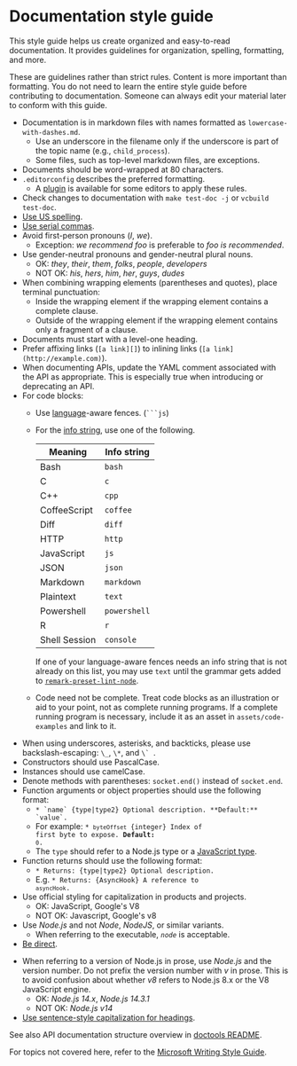 # Documentation style guide

This style guide helps us create organized and easy-to-read documentation. It
provides guidelines for organization, spelling, formatting, and more.

These are guidelines rather than strict rules. Content is more important than
formatting. You do not need to learn the entire style guide before contributing
to documentation. Someone can always edit your material later to conform with
this guide.

* Documentation is in markdown files with names formatted as
  `lowercase-with-dashes.md`.
  * Use an underscore in the filename only if the underscore is part of the
    topic name (e.g., `child_process`).
  * Some files, such as top-level markdown files, are exceptions.
* Documents should be word-wrapped at 80 characters.
* `.editorconfig` describes the preferred formatting.
  * A [plugin][] is available for some editors to apply these rules.
* Check changes to documentation with `make test-doc -j` or `vcbuild test-doc`.
* [Use US spelling][].
* [Use serial commas][].
* Avoid first-person pronouns (_I_, _we_).
  * Exception: _we recommend foo_ is preferable to _foo is recommended_.
* Use gender-neutral pronouns and gender-neutral plural nouns.
  * OK: _they_, _their_, _them_, _folks_, _people_, _developers_
  * NOT OK: _his_, _hers_, _him_, _her_, _guys_, _dudes_
* When combining wrapping elements (parentheses and quotes), place terminal
  punctuation:
  * Inside the wrapping element if the wrapping element contains a complete
    clause.
  * Outside of the wrapping element if the wrapping element contains only a
    fragment of a clause.
* Documents must start with a level-one heading.
* Prefer affixing links (`[a link][]`) to inlining links
  (`[a link](http://example.com)`).
* When documenting APIs, update the YAML comment associated with the API as
  appropriate. This is especially true when introducing or deprecating an API.
* For code blocks:
  * Use [language][]-aware fences. (<code>```js</code>)
  * For the [info string][], use one of the following.

    | Meaning       | Info string  |
    | ------------- | -------------|
    | Bash          | `bash`       |
    | C             | `c`          |
    | C++           | `cpp`        |
    | CoffeeScript  | `coffee`     |
    | Diff          | `diff`       |
    | HTTP          | `http`       |
    | JavaScript    | `js`         |
    | JSON          | `json`       |
    | Markdown      | `markdown`   |
    | Plaintext     | `text`       |
    | Powershell    | `powershell` |
    | R             | `r`          |
    | Shell Session | `console`    |

    If one of your language-aware fences needs an info string that is not
    already on this list, you may use `text` until the grammar gets added to
    [`remark-preset-lint-node`][].

  * Code need not be complete. Treat code blocks as an illustration or aid to
    your point, not as complete running programs. If a complete running program
    is necessary, include it as an asset in `assets/code-examples` and link to
    it.
* When using underscores, asterisks, and backticks, please use
  backslash-escaping: `\_`, `\*`, and ``\` ``.
* Constructors should use PascalCase.
* Instances should use camelCase.
* Denote methods with parentheses: `socket.end()` instead of `socket.end`.
* Function arguments or object properties should use the following format:
  * ```* `name` {type|type2} Optional description. **Default:** `value`.```
  <!--lint disable maximum-line-length remark-lint-->
  * For example: <code>* `byteOffset` {integer} Index of first byte to expose. **Default:** `0`.</code>
  <!--lint enable maximum-line-length remark-lint-->
  * The `type` should refer to a Node.js type or a [JavaScript type][].
* Function returns should use the following format:
  * <code>* Returns: {type|type2} Optional description.</code>
  * E.g. <code>* Returns: {AsyncHook} A reference to `asyncHook`.</code>
* Use official styling for capitalization in products and projects.
  * OK: JavaScript, Google's V8
  <!--lint disable prohibited-strings remark-lint-->
  * NOT OK: Javascript, Google's v8
* Use _Node.js_ and not _Node_, _NodeJS_, or similar variants.
  <!-- lint enable prohibited-strings remark-lint-->
  * When referring to the executable, _`node`_ is acceptable.
* [Be direct][].
<!-- lint disable prohibited-strings remark-lint-->
* When referring to a version of Node.js in prose, use _Node.js_ and the version
  number. Do not prefix the version number with _v_ in prose. This is to avoid
  confusion about whether _v8_ refers to Node.js 8.x or the V8 JavaScript
  engine.
  <!-- lint enable prohibited-strings remark-lint-->
  * OK: _Node.js 14.x_, _Node.js 14.3.1_
  * NOT OK: _Node.js v14_
* [Use sentence-style capitalization for headings][].

See also API documentation structure overview in [doctools README][].

For topics not covered here, refer to the [Microsoft Writing Style Guide][].

[Be direct]: https://docs.microsoft.com/en-us/style-guide/word-choice/use-simple-words-concise-sentences
[Javascript type]: https://developer.mozilla.org/en-US/docs/Web/JavaScript/Guide/Grammar_and_types#Data_structures_and_types
[Microsoft Writing Style Guide]: https://docs.microsoft.com/en-us/style-guide/welcome/
[Use US spelling]: https://docs.microsoft.com/en-us/style-guide/word-choice/use-us-spelling-avoid-non-english-words
[Use sentence-style capitalization for headings]: https://docs.microsoft.com/en-us/style-guide/scannable-content/headings#formatting-headings
[Use serial commas]: https://docs.microsoft.com/en-us/style-guide/punctuation/commas
[`remark-preset-lint-node`]: https://github.com/nodejs/remark-preset-lint-node
[doctools README]: ../../tools/doc/README.md
[info string]: https://github.github.com/gfm/#info-string
[language]: https://github.com/highlightjs/highlight.js/blob/master/SUPPORTED_LANGUAGES.md
[plugin]: https://editorconfig.org/#download
